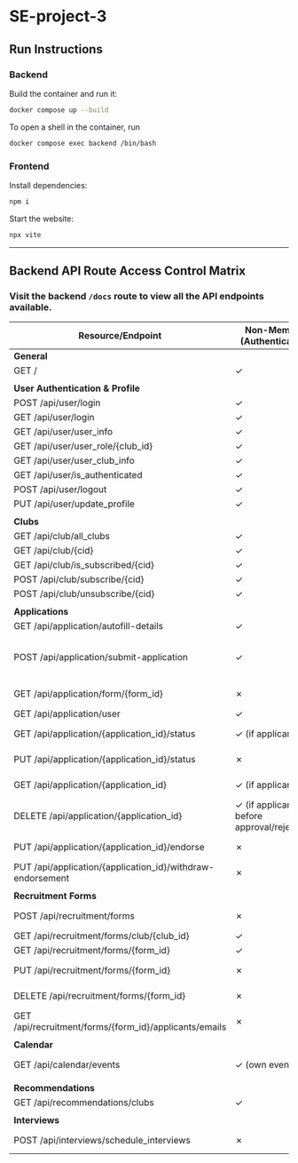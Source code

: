 # SE-project-3

## Run Instructions

### Backend

Build the container and run it:
```bash
docker compose up --build
```

To open a shell in the container, run

```bash
docker compose exec backend /bin/bash
```

### Frontend

Install dependencies:

```bash
npm i
```

Start the website:
```bash
npx vite
```

---

## Backend API Route Access Control Matrix

### Visit the backend `/docs` route to view all the API endpoints available.

| Resource/Endpoint                                          | Non-Member (Authenticated)                  | Club Member                   | Club Admin                    | Anonymous |
|------------------------------------------------------------|---------------------------------------------|-------------------------------|-------------------------------|-----------|
| **General**                                                |                                             |                               |                               |           |
| GET /                                                      | ✓                                           | ✓                             | ✓                             | ✓         |
|                                                            |                                             |                               |                               |           |
| **User Authentication & Profile**                          |                                             |                               |                               |           |
| POST /api/user/login                                       | ✓                                           | ✓                             | ✓                             | ✓         |
| GET /api/user/login                                        | ✓                                           | ✓                             | ✓                             | ✓         |
| GET /api/user/user_info                                    | ✓                                           | ✓                             | ✓                             | ✗         |
| GET /api/user/user_role/{club_id}                          | ✓                                           | ✓                             | ✓                             | ✗         |
| GET /api/user/user_club_info                               | ✓                                           | ✓                             | ✓                             | ✗         |
| GET /api/user/is_authenticated                             | ✓                                           | ✓                             | ✓                             | ✓         |
| POST /api/user/logout                                      | ✓                                           | ✓                             | ✓                             | ✗         |
| PUT /api/user/update_profile                               | ✓                                           | ✓                             | ✓                             | ✗         |
|                                                            |                                             |                               |                               |           |
| **Clubs**                                                  |                                             |                               |                               |           |
| GET /api/club/all_clubs                                    | ✓                                           | ✓                             | ✓                             | ✓         |
| GET /api/club/{cid}                                        | ✓                                           | ✓                             | ✓                             | ✓         |
| GET /api/club/is_subscribed/{cid}                          | ✓                                           | ✓                             | ✓                             | ✗         |
| POST /api/club/subscribe/{cid}                             | ✓                                           | ✓                             | ✓                             | ✗         |
| POST /api/club/unsubscribe/{cid}                           | ✓                                           | ✓                             | ✓                             | ✗         |
|                                                            |                                             |                               |                               |           |
| **Applications**                                           |                                             |                               |                               |           |
| GET /api/application/autofill-details                      | ✓                                           | ✓                             | ✓                             | ✗         |
| POST /api/application/submit-application                   | ✓                                           | ✓ (other clubs), ✗ (own club) | ✓ (other clubs), ✗ (own club) | ✗         |
| GET /api/application/form/{form_id}                        | ✗                                           | ✓ (own club)                  | ✓ (own club)                  | ✗         |
| GET /api/application/user                                  | ✓                                           | ✓                             | ✓                             | ✗         |
| GET /api/application/{application_id}/status               | ✓ (if applicant)                            | ✓ (own club)                  | ✓ (own club)                  | ✗         |
| PUT /api/application/{application_id}/status               | ✗                                           | ✗                             | ✓ (own club)                  | ✗         |
| GET /api/application/{application_id}                      | ✓ (if applicant)                            | ✓ (own club)                  | ✓ (own club)                  | ✗         |
| DELETE /api/application/{application_id}                   | ✓ (if applicant, before approval/rejection) | ✗                             | ✗                             | ✗         |
| PUT /api/application/{application_id}/endorse              | ✗                                           | ✓ (own club)                  | ✓ (own club)                  | ✗         |
| PUT /api/application/{application_id}/withdraw-endorsement | ✗                                           | ✓ (if endorsed)               | ✓ (if endorsed)               | ✗         |
|                                                            |                                             |                               |                               |           |
| **Recruitment Forms**                                      |                                             |                               |                               |           |
| POST /api/recruitment/forms                                | ✗                                           | ✗                             | ✓ (own club)                  | ✗         |
| GET /api/recruitment/forms/club/{club_id}                  | ✓                                           | ✓                             | ✓                             | ✓         |
| GET /api/recruitment/forms/{form_id}                       | ✓                                           | ✓                             | ✓                             | ✓         |
| PUT /api/recruitment/forms/{form_id}                       | ✗                                           | ✓ (own club)                  | ✓ (own club)                  | ✗         |
| DELETE /api/recruitment/forms/{form_id}                    | ✗                                           | ✗                             | ✓ (own club)                  | ✗         |
| GET /api/recruitment/forms/{form_id}/applicants/emails     | ✗                                           | ✓ (own club)                  | ✓ (own club)                  | ✗         |
|                                                            |                                             |                               |                               |           |
| **Calendar**                                               |                                             |                               |                               |           |
| GET /api/calendar/events                                   | ✓ (own events)                              | ✓ (own + club)                | ✓ (own + club)                | ✗         |
|                                                            |                                             |                               |                               |           |
| **Recommendations**                                        |                                             |                               |                               |           |
| GET /api/recommendations/clubs                             | ✓                                           | ✓                             | ✓                             | ✗         |
|                                                            |                                             |                               |                               |           |
| **Interviews**                                             |                                             |                               |                               |           |
| POST /api/interviews/schedule_interviews                   | ✗                                           | ✗                             | ✓ (own club)                  | ✗         |